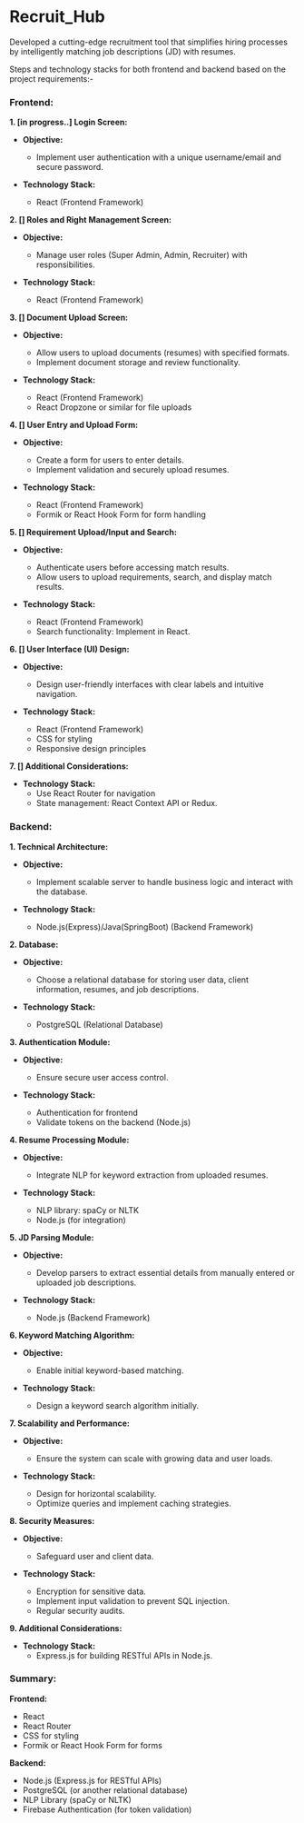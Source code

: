# Recruit_Hub
Developed a cutting-edge recruitment tool that simplifies hiring processes by intelligently 
matching job descriptions (JD) with resumes.

Steps and technology stacks for both frontend and backend based on the project requirements:-

### Frontend:

**1. [in progress..] Login Screen:**
   - **Objective:**
     - Implement user authentication with a unique username/email and secure password.

   - **Technology Stack:**
     - React (Frontend Framework)
     

**2. [] Roles and Right Management Screen:**
   - **Objective:**
     - Manage user roles (Super Admin, Admin, Recruiter) with responsibilities.

   - **Technology Stack:**
     - React (Frontend Framework)
     

**3. [] Document Upload Screen:**
   - **Objective:**
     - Allow users to upload documents (resumes) with specified formats.
     - Implement document storage and review functionality.

   - **Technology Stack:**
     - React (Frontend Framework)
     - React Dropzone or similar for file uploads

**4. [] User Entry and Upload Form:**
   - **Objective:**
     - Create a form for users to enter details.
     - Implement validation and securely upload resumes.

   - **Technology Stack:**
     - React (Frontend Framework)
     - Formik or React Hook Form for form handling

**5. [] Requirement Upload/Input and Search:**
   - **Objective:**
     - Authenticate users before accessing match results.
     - Allow users to upload requirements, search, and display match results.

   - **Technology Stack:**
     - React (Frontend Framework)
     - Search functionality: Implement in React.

**6. [] User Interface (UI) Design:**
   - **Objective:**
     - Design user-friendly interfaces with clear labels and intuitive navigation.

   - **Technology Stack:**
     - React (Frontend Framework)
     - CSS for styling
     - Responsive design principles

**7. [] Additional Considerations:**
   - **Technology Stack:**
     - Use React Router for navigation
     - State management: React Context API or Redux.

### Backend:

**1. Technical Architecture:**
   - **Objective:**
     - Implement scalable server to handle business logic and interact with the database.

   - **Technology Stack:**
     - Node.js(Express)/Java(SpringBoot) (Backend Framework)

**2. Database:**
   - **Objective:**
     - Choose a relational database for storing user data, client information, resumes, and job descriptions.

   - **Technology Stack:**
     - PostgreSQL (Relational Database)

**3. Authentication Module:**
   - **Objective:**
     - Ensure secure user access control.

   - **Technology Stack:**
     - Authentication for frontend 
     - Validate tokens on the backend (Node.js)

**4. Resume Processing Module:**
   - **Objective:**
     - Integrate NLP for keyword extraction from uploaded resumes.

   - **Technology Stack:**
     - NLP library: spaCy or NLTK
     - Node.js (for integration)

**5. JD Parsing Module:**
   - **Objective:**
     - Develop parsers to extract essential details from manually entered or uploaded job descriptions.

   - **Technology Stack:**
     - Node.js (Backend Framework)

**6. Keyword Matching Algorithm:**
   - **Objective:**
     - Enable initial keyword-based matching.

   - **Technology Stack:**
     - Design a keyword search algorithm initially.

**7. Scalability and Performance:**
   - **Objective:**
     - Ensure the system can scale with growing data and user loads.

   - **Technology Stack:**
     - Design for horizontal scalability.
     - Optimize queries and implement caching strategies.

**8. Security Measures:**
   - **Objective:**
     - Safeguard user and client data.

   - **Technology Stack:**
     - Encryption for sensitive data.
     - Implement input validation to prevent SQL injection.
     - Regular security audits.

**9. Additional Considerations:**
   - **Technology Stack:**
     - Express.js for building RESTful APIs in Node.js.

### Summary:

**Frontend:**
- React
- React Router
- CSS for styling
- Formik or React Hook Form for forms

**Backend:**
- Node.js (Express.js for RESTful APIs)
- PostgreSQL (or another relational database)
- NLP Library (spaCy or NLTK)
- Firebase Authentication (for token validation)
